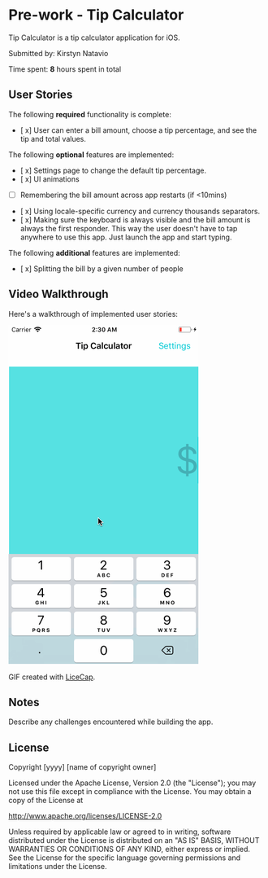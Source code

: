 # Pre-work - Tip Calculator

Tip Calculator is a tip calculator application for iOS.

Submitted by: Kirstyn Natavio

Time spent: **8** hours spent in total

## User Stories

The following **required** functionality is complete:

* [ x] User can enter a bill amount, choose a tip percentage, and see the tip and total values.

The following **optional** features are implemented:
* [ x] Settings page to change the default tip percentage.
* [ x] UI animations
* [ ] Remembering the bill amount across app restarts (if <10mins)
* [ x] Using locale-specific currency and currency thousands separators.
* [ x] Making sure the keyboard is always visible and the bill amount is always the first responder. This way the user doesn't have to tap anywhere to use this app. Just launch the app and start typing.

The following **additional** features are implemented:

- [ x] Splitting the bill by a given number of people

## Video Walkthrough

Here's a walkthrough of implemented user stories:

<img src='https://github.com/KirstynNatavio/Tip-Calculator/blob/master/TipCalculator.gif' title='Video Walkthrough' width='' alt='Video Walkthrough' />

GIF created with [LiceCap](http://www.cockos.com/licecap/).

## Notes

Describe any challenges encountered while building the app.

## License

Copyright [yyyy] [name of copyright owner]

Licensed under the Apache License, Version 2.0 (the "License");
you may not use this file except in compliance with the License.
You may obtain a copy of the License at

http://www.apache.org/licenses/LICENSE-2.0

Unless required by applicable law or agreed to in writing, software
distributed under the License is distributed on an "AS IS" BASIS,
WITHOUT WARRANTIES OR CONDITIONS OF ANY KIND, either express or implied.
See the License for the specific language governing permissions and
limitations under the License.
